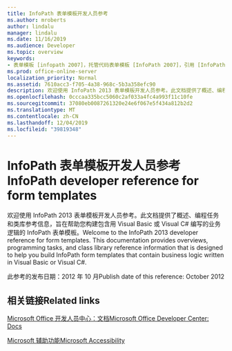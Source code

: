 ```yaml
---
title: InfoPath 表单模板开发人员参考
ms.author: mroberts
author: lindalu
manager: lindalu
ms.date: 11/16/2019
ms.audience: Developer
ms.topic: overview
keywords:
- 表单模板 [infopath 2007]，托管代码表单模板 [InfoPath 2007]，引用 [InfoPath 2007]，托管代码 [InfoPath 2007]，InfoPath 2007，参考
ms.prod: office-online-server
localization_priority: Normal
ms.assetid: 7610acc3-f705-4a38-968c-5b3a358efc90
description: 欢迎使用 InfoPath 2013 表单模板开发人员参考。此文档提供了概述、编程任务和类库参考信息，旨在帮助您构建包含用 Visual Basic 或 Visual C# 编写的业务逻辑的 InfoPath 表单模板。
ms.openlocfilehash: 0cccaa335bcc5060c2af033a4fc4a993f11c10fe
ms.sourcegitcommit: 37080eb0087261320e24e6f067e5f434a812b2d2
ms.translationtype: MT
ms.contentlocale: zh-CN
ms.lasthandoff: 12/04/2019
ms.locfileid: "39819348"
---
```

# <a name="infopath-developer-reference-for-form-templates"></a><span data-ttu-id="136c6-105">InfoPath 表单模板开发人员参考</span><span class="sxs-lookup"><span data-stu-id="136c6-105">InfoPath developer reference for form templates</span></span>

<span data-ttu-id="136c6-p102">欢迎使用 InfoPath 2013 表单模板开发人员参考。此文档提供了概述、编程任务和类库参考信息，旨在帮助您构建包含用 Visual Basic 或 Visual C# 编写的业务逻辑的 InfoPath 表单模板。</span><span class="sxs-lookup"><span data-stu-id="136c6-p102">Welcome to the InfoPath 2013 developer reference for form templates. This documentation provides overviews, programming tasks, and class library reference information that is designed to help you build InfoPath form templates that contain business logic written in Visual Basic or Visual C#.</span></span>
  
<span data-ttu-id="136c6-108">此参考的发布日期：2012 年 10 月</span><span class="sxs-lookup"><span data-stu-id="136c6-108">Publish date of this reference: October 2012</span></span>
  
## <a name="related-links"></a><span data-ttu-id="136c6-109">相关链接</span><span class="sxs-lookup"><span data-stu-id="136c6-109">Related links</span></span>

[<span data-ttu-id="136c6-110">Microsoft Office 开发人员中心：文档</span><span class="sxs-lookup"><span data-stu-id="136c6-110">Microsoft Office Developer Center: Docs</span></span>](https://developer.microsoft.com/en-us/office/docs)
  

[<span data-ttu-id="136c6-111">Microsoft 辅助功能</span><span class="sxs-lookup"><span data-stu-id="136c6-111">Microsoft Accessibility</span></span>](https://www.microsoft.com/en-us/accessibility/)

  

